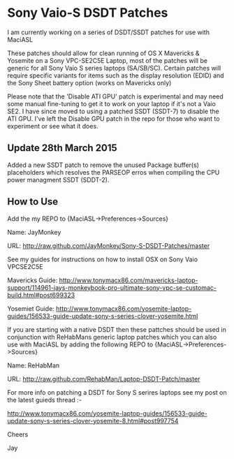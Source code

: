 Sony Vaio-S DSDT Patches
========================

I am currently working on a series of DSDT/SSDT patches for use with MaciASL

These patches should allow for clean running of OS X Mavericks & Yosemite on a Sony VPC-SE2C5E Laptop,  most of the patches will be generic for all Sony Vaio S series laptops (SA/SB/SC). Certain patches will require specific variants for items such as the display resolution (EDID) and the Sony Sheet battery option (works on Mavericks only)

Please note that the 'Disable ATI GPU' patch is experimental and may need some manual fine-tuning to get it to work on your laptop if it's not a Vaio SE2. I have since moved to using a patched SSDT (SSDT-7) to disable the ATI GPU. I've left the Disable GPU patch in the repo for those who want to experiment or see what it does.

Update 28th March 2015
----------------------

Added a new SSDT patch to remove the unused Package buffer(s) placeholders which resolves the PARSEOP erros when compiling the CPU power managment SSDT (SDDT-2).


How to Use
----------

Add the my REPO to {MaciASL->Preferences->Sources}

Name: JayMonkey

URL: http://raw.github.com/JayMonkey/Sony-S-DSDT-Patches/master

See my guides for instructions on how to install OSX on Sony Vaio VPCSE2C5E

Mavericks Guide: http://www.tonymacx86.com/mavericks-laptop-support/114961-jays-monkeybook-pro-ultimate-sony-vpc-se-customac-build.html#post699323

Yosemiet Guide: http://www.tonymacx86.com/yosemite-laptop-guides/156533-guide-update-sony-s-series-clover-yosemite.html

If you are starting with a native DSDT then these pattches should be used in conjunction with ReHabMans generic laptop patches which you can also use with MaciASL by adding the following REPO to {MaciASL->Preferences->Sources}

Name: ReHabMan

URL: http://raw.github.com/RehabMan/Laptop-DSDT-Patch/master

For more info on patching a DSDT for Sony S serires laptops see my post on the latest guieds thread :-

http://www.tonymacx86.com/yosemite-laptop-guides/156533-guide-update-sony-s-series-clover-yosemite-8.html#post997754

Cheers

Jay
